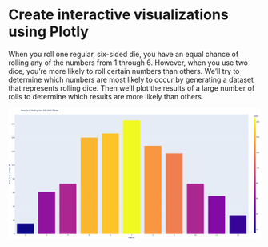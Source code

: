 # Create interactive visualizations using Plotly

When you roll one regular, six-sided die, you have an equal chance of rolling any of the
numbers from 1 through 6. However, when you use two dice, you’re more
likely to roll certain numbers than others. We’ll try to determine which
numbers are most likely to occur by generating a dataset that represents
rolling dice. Then we’ll plot the results of a large number of rolls to determine
which results are more likely than others.

![Demo of dice Roll Visualization](newplot.png)